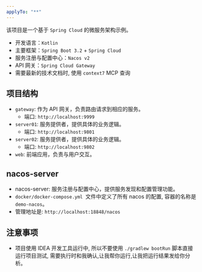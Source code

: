 ```yaml
---
applyTo: "**"
---
```


该项目是一个基于 `Spring Cloud` 的微服务架构示例。

- 开发语言：`Kotlin`
- 主要框架：`Spring Boot 3.2` + `Spring Cloud`
- 服务注册与配置中心：`Nacos v2`
- API 网关：`Spring Cloud Gateway`
- 需要最新的技术文档时, 使用 `context7` MCP 查询

## 项目结构

- `gateway`: 作为 API 网关，负责路由请求到相应的服务。
  - 端口: `http://localhost:9999`
- `server01`: 服务提供者，提供具体的业务逻辑。
  - 端口: `http://localhost:9801`
- `server02`: 服务提供者，提供具体的业务逻辑。
  - 端口: `http://localhost:9802`
- `web`: 前端应用，负责与用户交互。

## nacos-server

- nacos-server: 服务注册与配置中心，提供服务发现和配置管理功能。
- `docker/docker-compose.yml `文件中定义了所有 nacos 的配置, 容器的名称是 `demo-nacos`。
- 管理地址是: `http://localhost:18848/nacos`

## 注意事项

- 项目使用 IDEA 开发工具运行中, 所以不要使用 `./gradlew bootRun` 脚本直接运行项目测试, 需要执行时和我确认,让我帮你运行,让我把运行结果发给你分析。
